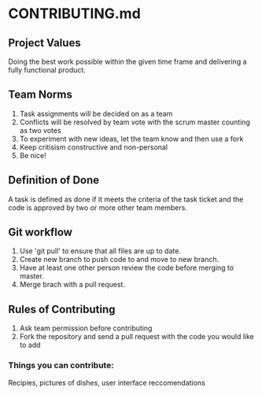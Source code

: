 # CONTRIBUTING.md

## Project Values
Doing the best work possible within the given time frame and delivering a fully functional product.

## Team Norms
1. Task assignments will be decided on as a team 
2. Conflicts will be resolved by team vote with the scrum master counting as two votes
3. To experiment with new ideas, let the team know and then use a fork
4. Keep critisism constructive and non-personal
5. Be nice!

## Definition of Done
A task is defined as done if it meets the criteria of the task ticket and the code is approved by two or more other team members.

## Git workflow
1. Use 'git pull' to ensure that all files are up to date.
2. Create new branch to push code to and move to new branch.
3. Have at least one other person review the code before merging to master.
4. Merge brach with a pull request.

## Rules of Contributing
1. Ask team permission before contributing
2. Fork the repository and send a pull request with the code you would like to add

### Things you can contribute:
Recipies, pictures of dishes, user interface reccomendations
